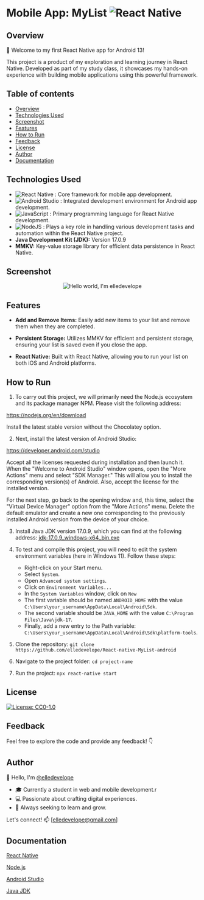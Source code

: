 # Mobile App: MyList ![React Native](https://img.shields.io/badge/react_native-%2320232a.svg?style=for-the-badge&logo=react&logoColor=%2361DAFB)  

## Overview
🚀 Welcome to my first React Native app for Android 13!

This project is a product of my exploration and learning journey in React Native. Developed as part of my study class, it showcases my hands-on experience with building mobile applications using this powerful framework.


## Table of contents

- [Overview](#overview)
- [Technologies Used](#technologies-used)
- [Screenshot](#screenshot)
- [Features](#features)
- [How to Run](#how-to-run)
- [Feedback](#feedback)
- [License](#license)
- [Author](#author)
- [Documentation](#documentation)


## Technologies Used

- ![React Native](https://img.shields.io/badge/react_native-%2320232a.svg?style=for-the-badge&logo=react&logoColor=%2361DAFB) : Core framework for mobile app development.
- ![Android Studio](https://img.shields.io/badge/Android%20Studio-3DDC84.svg?style=for-the-badge&logo=android-studio&logoColor=white) : Integrated development environment for Android app development.
- ![JavaScript](https://img.shields.io/badge/javascript-%23323330.svg?style=for-the-badge&logo=javascript&logoColor=%23F7DF1E) : Primary programming language for React Native development.
- ![NodeJS](https://img.shields.io/badge/node.js-6DA55F?style=for-the-badge&logo=node.js&logoColor=white) : Plays a key role in handling various development tasks and automation within the React Native project.
- **Java Development Kit (JDK):** Version 17.0.9
- **MMKV:** Key-value storage library for efficient data persistence in React Native.


## Screenshot
<p align="center">
  <img alt="Hello world, I'm elledevelope" src="./img/demo-img-MyList.png" />
</p>


## Features

- **Add and Remove Items:** Easily add new items to your list and remove them when they are completed.

- **Persistent Storage:** Utilizes MMKV for efficient and persistent storage, ensuring your list is saved even if you close the app.

- **React Native:** Built with React Native, allowing you to run your list on both iOS and Android platforms.

  
## How to Run
1. To carry out this project, we will primarily need the Node.js ecosystem and its package manager NPM. Please visit the following address:

https://nodejs.org/en/download

Install the latest stable version without the Chocolatey option.

2. Next, install the latest version of Android Studio:

https://developer.android.com/studio

Accept all the licenses requested during installation and then launch it. When the "Welcome to Android Studio" window opens, open the "More Actions" menu and select "SDK Manager." This will allow you to install the corresponding version(s) of Android. Also, accept the license for the installed version.

For the next step, go back to the opening window and, this time, select the "Virtual Device Manager" option from the "More Actions" menu. Delete the default emulator and create a new one corresponding to the previously installed Android version from the device of your choice.

3. Install Java JDK version 17.0.9, which you can find at the following address:
[jdk-17.0.9_windows-x64_bin.exe](https://www.oracle.com/fr/java/technologies/javase/jdk11-archive-downloads.html)

4. To test and compile this project, you will need to edit the system environment variables (here in Windows 11). Follow these steps:

    - Right-click on your Start menu.
    - Select `System`.
   -  Open `Advanced system settings`.
    - Click on `Environment Variables...`
    - In the `System Variables` window, click on `New`
    - The first variable should be named `ANDROID_HOME` with the value `C:\Users\your_username\AppData\Local\Android\Sdk`.
    - The second variable should be `JAVA_HOME` with the value `C:\Program Files\Java\jdk-17`.
    - Finally, add a new entry to the Path variable: `C:\Users\your_username\AppData\Local\Android\Sdk\platform-tools`.

5. Clone the repository: `git clone https://github.com/elledevelope/React-native-MyList-android`

6. Navigate to the project folder: `cd project-name`

7. Run the project: `npx react-native start`

## License

[![License: CC0-1.0](https://img.shields.io/badge/License-CC0--1.0-brightgreen.svg)](https://creativecommons.org/publicdomain/zero/1.0/)

   
## Feedback

Feel free to explore the code and provide any feedback! 👇


## Author

👋 Hello, I'm [@elledevelope](https://github.com/elledevelope/)

- 🎓 Currently a student in web and mobile development.r
- 💻 Passionate about crafting digital experiences.
- 🌱 Always seeking to learn and grow.

Let's connect! 📫 [elledevelope@gmail.com]

## Documentation

[React Native](https://reactnative.dev)

[Node.js](https://nodejs.org/en/download)

[Android Studio](https://developer.android.com/studio)

[Java JDK](https://www.oracle.com/fr/java/technologies/javase/jdk11-archive-downloads.html)
